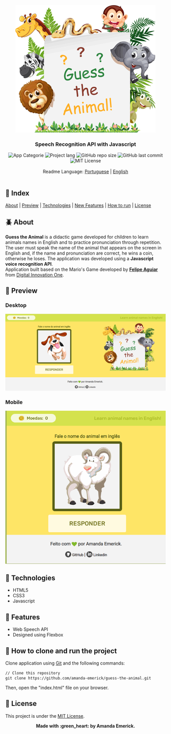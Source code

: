 <div align="center"><img src="https://github.com/amanda-emerick/guess-the-animal/blob/master/img/cover.png" alt="Guess the Animal"></div>
<div align="center"><h3>Speech Recognition API with Javascript</h3></div>
<div align="center">
<img alt="App Categorie" src="https://img.shields.io/badge/App%20Categorie-Kids%20Game-%2397CA00?style=flat-square"> 
<img alt="Project lang" src="https://img.shields.io/badge/Project%20Language-PT%20%7C%20EN-%2397CA00?style=flat-square"> 
<img alt="GitHub repo size" src="https://img.shields.io/github/repo-size/amanda-emerick/guess-the-animal?color=%2397CA00&style=flat-square"> 
<img alt="GitHub last commit" src="https://img.shields.io/github/last-commit/amanda-emerick/guess-the-animal?color=%2397CA00&style=flat-square"> 
<img alt="MIT License" src="https://img.shields.io/github/license/amanda-emerick/guess-the-animal?color=%2397CA00&style=flat-square">  
</div>
<br>
<div align="center">
Readme Language: <a href="https://github.com/amanda-emerick/guess-the-animal/blob/master/README-pt.md">Portuguese</a> | <a href="https://github.com/amanda-emerick/guess-the-animal/blob/master/README.md">English</a>
</div>
<br>

## :hatching_chick: Index
<a name=anchor></a>
[About](#about) | [Preview](#preview) | [Technologies](#technologies) | [New Features](#new-features) | [How to run](#how-to-run) | [License](#license)

<a id="about"></a>
## :beetle: About
**Guess the Animal** is a didactic game developed for children to learn animals names in English and to practice pronunciation through repetition.
The user must speak the name of the animal that appears on the screen in English and, if the name and pronunciation are correct, he wins a coin, otherwise he loses.
The application was developed using a **Javascript voice recognition API**.<br> 
Application built based on the Mario's Game developed by **[Felipe Aguiar](https://github.com/felipeAguiarCode/jogo-mario)** from [Digital Innovation One](https://github.com/digitalinnovationone).

<a id="preview"></a>
## :panda_face: Preview
### Desktop
![desktop-version](https://github.com/amanda-emerick/guess-the-animal/blob/master/readme/desktop.png)
### Mobile
![mobile-version](https://github.com/amanda-emerick/guess-the-animal/blob/master/readme/mobile.png)

<a id="technologies"></a>
## :racehorse: Technologies
* HTML5
* CSS3
* Javascript

<a id="new-features"></a>
## :honeybee: Features
* Web Speech API
* Designed using Flexbox

<a id="how-to-run"></a>
## :frog: How to clone and run the project
Clone application using [Git](https://git-scm.com) and the following commands:
```
// Clone this repository
git clone https://github.com/amanda-emerick/guess-the-animal.git
```
Then, open the "index.html" file on your browser.

<a id="license"></a>
## :bug: License
This project is under the [MIT License](https://github.com/amanda-emerick/guess-the-animal/blob/master/LICENSE).

<p align="center">
<b>Made with :green_heart: by Amanda Emerick.</b>
</p>
